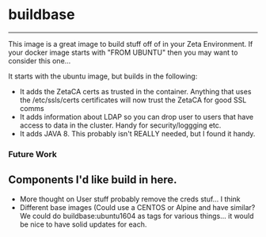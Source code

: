 # buildbase
------------
This image is a great image to build stuff off of in your Zeta Environment. If your docker image starts with "FROM UBUNTU" then you may want to consider this one... 

It starts with the ubuntu image, but builds in the following:

- It adds the ZetaCA certs as trusted in the container. Anything that uses the /etc/ssls/certs certificates will now trust the ZetaCA for good SSL comms
- It adds information about LDAP so you can drop user to users that have access to data in the cluster. Handy for security/loggging etc. 
- It adds JAVA 8. This probably isn't REALLY needed, but I found it handy. 

### Future Work
Components I'd like build in here. 
------------
- More thought on User stuff probably remove the creds stuf... I think
- Different base images (Could use a CENTOS or Alpine and have similar? We could do buildbase:ubuntu1604 as tags for various things... it would be nice to have solid updates for each. 

